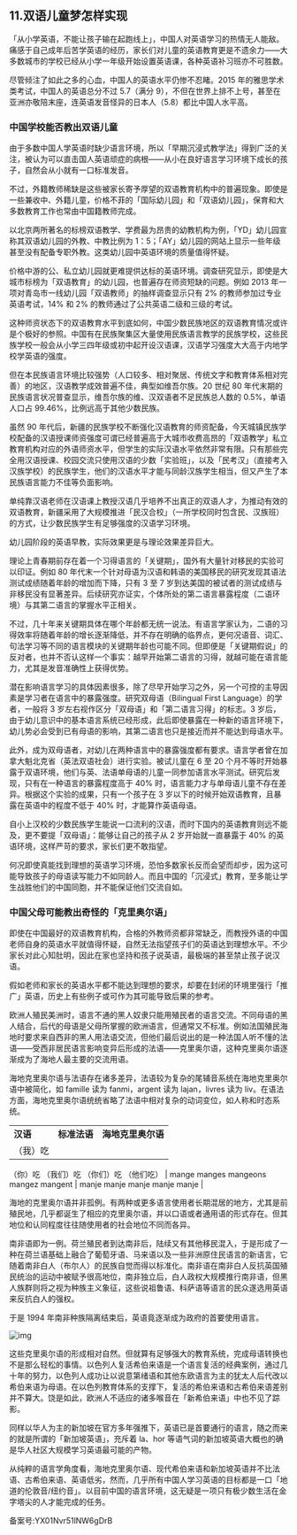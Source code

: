 ## 11.双语儿童梦怎样实现
「从小学英语，不能让孩子输在起跑线上」，中国人对英语学习的热情无人能敌。痛感于自己成年后苦学英语的经历，家长们对儿童的英语教育更是不遗余力——大多数城市的学校已经从小学一年级开始设置英语课，各种英语补习班亦不可胜数。



尽管倾注了如此之多的心血，中国人的英语水平仍惨不忍睹。2015 年的雅思学术类考试，中国人的英语总分不过 5.7（满分 9），不但在世界上排不上号，甚至在亚洲亦敬陪末座，连英语发音怪异的日本人（5.8）都比中国人水平高。



### 中国学校能否教出双语儿童


由于多数中国人学英语时缺少语言环境，所以「早期沉浸式教学法」得到广泛的关注，被认为可以直击国人英语顽症的病根——从小在良好语言学习环境下成长的孩子，自然会从小就有一口标准发音。



不过，外籍教师稀缺是这些被家长寄予厚望的双语教育机构中的普遍现象。即使是一些兼收中、外籍儿童，价格不菲的「国际幼儿园」和「双语幼儿园」，保育和大多数教育工作也常由中国籍教师完成。



以北京两所著名的标榜双语教学、学费最为昂贵的幼教机构为例，「YD」幼儿园宣称其双语幼儿园的外教、中教比例为 1：5；「AY」幼儿园的网站上显示一些年级甚至没有配备专职外教。这类幼儿园中英语环境的质量值得怀疑。



价格中游的公、私立幼儿园就更难提供达标的英语环境。调查研究显示，即使是大城市标榜为「双语教育」的幼儿园，也普遍存在师资短缺的问题。例如 2013 年一项对青岛市一线幼儿园「双语教师」的抽样调查显示只有 2% 的教师参加过专业英语考试，14% 和 2% 的教师通过了公共英语二级和三级的考试。



这种师资状态下的双语教育水平到底如何，中国少数民族地区的双语教育情况或许是个极好的参照。中国有在民族聚集区大量使用民族语言教学的民族学校，这些民族学校一般会从小学三四年级或初中起开设汉语课，汉语学习强度大大高于内地学校学英语的强度。



但在本民族语言环境比较强势（人口较多、相对聚居、传统文字和教育体系相对完善）的地区，汉语教学成效普遍不佳，典型如维吾尔族。20 世纪 80 年代末期的民族语言状况普查显示，维吾尔族的维、汉双语者不足民族总人数的 0.5%，单语人口占 99.46%，比例远高于其他少数民族。



虽然 90 年代后，新疆的民族学校不断强化汉语教育的师资配备，今天城镇民族学校配备的汉语授课师资强度可谓已经普遍高于大城市收费高昂的「双语教学」私立教育机构对应的外语师资水平，但学生的实际汉语水平依然非常有限。只有那些完全用汉语授课、校园交流只使用汉语的少数「实验班」，以及「民考汉」（直接考入汉族学校）的民族学生，他们的汉语水平才能与同龄汉族学生相当，但又产生了本民族语言能力不佳等负面影响。



单纯靠汉语老师在汉语课上教授汉语几乎培养不出真正的双语人才，为推动有效的双语教育，新疆采用了大规模推进「民汉合校」（一所学校同时包含民、汉族班）的方式，让少数民族学生有足够强度的汉语学习环境。



幼儿园阶段的英语早教，实际效果更是与理论效果差异巨大。



理论上青春期前存在着一个习得语言的「关键期」，国外有大量针对移民的实验可以印证。例如 80 年代末一个针对母语为汉语和韩语的美国移民的研究发现其语法测试成绩随着年龄的增加而下降，只有 3 至 7 岁到达美国的被试者的测试成绩与非移民没有显著差异。后续研究亦证实，个体所处的第二语言暴露程度（二语环境）与其第二语言的掌握水平正相关。



不过，几十年来关键期具体在哪个年龄都无统一说法。有语言学家认为，二语的习得效率将随着年龄的增长逐渐降低，并不存在明确的临界点，更何况语音、词汇、句法学习等不同的语言模块的关键期年龄也可能不同。但即便是「关键期假说」的反对者，也并不否认这样一个事实：越早开始第二语言的习得，就越可能在语言能力，尤其是发音准确性上获得优势。



潜在影响语言学习的具体因素很多，除了尽早开始学习之外，另一个可控的主导因素是学习者在语言中的暴露强度。研究双母语（Bilingual First Language）的学者，一般将 3 岁左右视作区分「双母语」和「第二语言习得」的标志。3 岁后，由于幼儿意识中的基本语言系统已经形成，此后即使暴露在一种新的语言环境下，幼儿势必会受到已有母语的影响，其第二语言也只是接近而并不能达到母语水平。



此外，成为双母语者，对幼儿在两种语言中的暴露强度都有要求。语言学者曾在加拿大魁北克省（英法双语社会）进行实验。被试儿童在 6 至 20 个月不等时开始暴露于双语环境，他们与英、法语单母语的儿童一同参加语言水平测试。研究后发现，只有在一种语言的暴露程度高于 40% 时，语言能力才与单母语儿童不存在差异。根据这个实验的成果，只有一个孩子在 3 岁以下的时候开始双语教育，且暴露在英语中的程度不低于 40% 时，才能算作英语母语。



自小上汉校的少数民族学生能说一口流利的汉语，而时下国内的英语教育则远不能及，更不要提「双母语」：能够让自己的孩子从 2 岁开始就一直暴露于 40% 的英语环境，这样严苛的要求，家长们更不敢指望。



何况即使真能找到理想的英语学习环境，恐怕多数家长反而会望而却步，因为这可能导致孩子的母语读写能力不如同龄人。而且中国的「沉浸式」教育，至多能让学生战胜他们的中国同胞，并不能保证他们交流自如。



### 中国父母可能教出奇怪的「克里奥尔语」


即使在中国最好的双语教育机构，合格的外教师资都非常缺乏，而教授外语的中国老师自身的英语水平就值得怀疑，自然无法指望孩子们的英语达到理想水平。不少家长对此心知肚明，因此在家也坚持和孩子说英语，最极端的甚至禁止孩子说汉语。



假如老师和家长的英语水平都不能达到理想的要求，却要在封闭的环境里强行「推广」英语，历史上有些例子或可作为其可能导致后果的参考。



欧洲人殖民美洲时，语言不通的黑人奴隶只能用殖民者的语言交流。不同母语的黑人结合，后代的母语是父母所掌握的欧洲语言，但通常又不标准。例如法国殖民海地时要求来自西非的黑人用法语交流，但他们最后说出的是一种法国人听不懂的法语——受西非居民语言影响变异后形成的法语——克里奥尔语，这种克里奥尔语逐渐成为了海地人最主要的交流用语。



海地克里奥尔语与法语存在诸多差异，法语较为复杂的尾辅音系统在海地克里奥尔语中被简化，如 famille 读为 fanmi，argent 读为 lajan，livres 读为 liv。在语法方面，海地克里奥尔语统统省略了法语中相对复杂的动词变位，如人称和时态系统。





|  |  |  |
| --- | --- | --- |
|   **汉语**   |   **标准法语**   |   **海地克里奥尔语**   |
|  （我）吃
   （你）吃
   （我们）吃
   （你们）吃
   （他们吃）
  |  mange
   manges
   mangeons
   mangez
   mangent
  |  manje
   manje
   manje
   manje
   manje
  |


海地的克里奥尔语并非孤例。有两种或更多语言使用者长期混居的地方，尤其是前殖民地，几乎都诞生了相应的克里奥尔语，并以口语或者通用语的形式存在。但其地位和认同程度往往随使用者的社会地位不同而各异。



南非语即为一例。荷兰殖民者到达南非后，陆续又有其他移民混入，于是形成了一种在荷兰语基础上融合了葡萄牙语、马来语以及一些非洲原住民语言的新语言，它随着南非白人（布尔人）的民族自觉而得以标准化。南非语在南非白人反抗英国殖民统治的运动中被赋予很高地位，南非独立后，白人政权大规模推行南非语，但黑人族群则将之视为种族主义象征，这些说祖鲁语、科萨语等语言的民众遂选用英语来反抗白人的强权。



于是 1994 年南非种族隔离结束后，英语竟逐渐成为政府的首要使用语言。



![img](https://pic3.zhimg.com/v2-c5e8d95e5c0751096757e0405e83a5fc.webp)

这些克里奥尔语的形成相对自然。但就算有足够强大的教育系统，完成母语转换也不是那么轻松的事情。以色列人复活希伯来语是一个语言复活的经典案例，通过几十年的努力，以色列人成功让以说意第绪语和其他东欧语言为主的犹太人后代改以希伯来语为母语。在以色列教育体系的支撑下，复活的希伯来语和古希伯来语差别并不算大。饶是如此，欧洲人不适应的诸多喉音在「新希伯来语」中也不见了踪影。



同样以华人为主的新加坡在官方多年强推下，英语已是首要通行的语言，随之而来的就是所谓的「新加坡英语」，充斥着 la、hor 等语气词的新加坡英语大概也的确是华人社区大规模学习英语最可能的产物。



从纯粹的语言学角度看，海地克里奥尔语、现代希伯来语和新加坡英语并不比法语、古希伯来语、英语低劣，然而，几乎所有中国人学习英语的目标都是一口「地道的伦敦音/纽约音」。以目前中国的语言环境，这无疑是一项只有极少数生活在金字塔尖的人才能完成的任务。



备案号:YX01Nvr51lNW6gDrB

